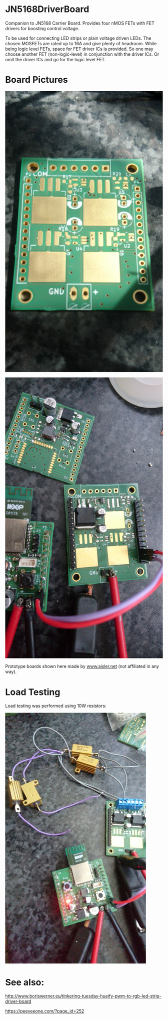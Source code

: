 # JN5168DriverBoard
Companion to JN5168 Carrier Board. Provides four nMOS FETs with FET drivers for boosting control voltage.

To be used for connecting LED strips or plain voltage driven LEDs. The chosen MOSFETs are rated up to 16A and give plenty of headroom. While being logic level FETs, space for FET driver ICs is provided. So one may choose another FET (non-logic-level) in conjunction with the driver ICs. Or omit the driver ICs and go for the logic level FET.

# Board Pictures

![Raw Board](DSC_0892+(2017-05-21T09_55_33.000).JPG)

![Parts for one channel in place together with JN5168 carrier board](DSC_0896+(2017-05-21T17_44_00.000).JPG)

Prototype boards shown here made by www.aisler.net (not affiliated in any way).

# Load Testing 

Load testing was performed using 10W resistors:

![Load testing setup with 10W Dale resistors](14958200711161.jpg)

# See also:

http://www.boriswerner.eu/tinkering-tuesday-hueify-pwm-to-rgb-led-strip-driver-board

https://peeveeone.com/?page_id=252

